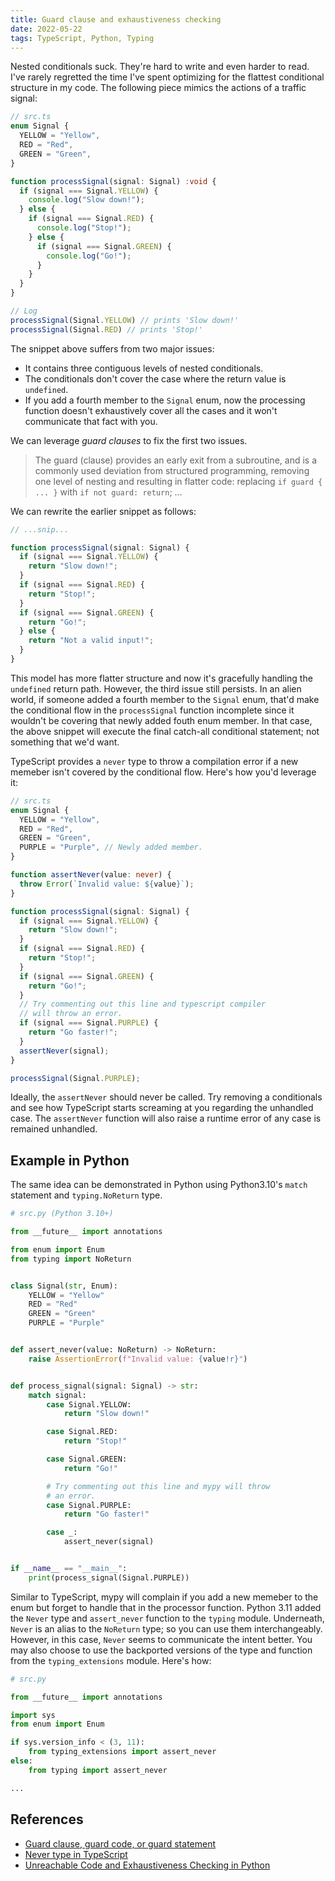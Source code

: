 ```yaml
---
title: Guard clause and exhaustiveness checking
date: 2022-05-22
tags: TypeScript, Python, Typing
---
```



Nested conditionals suck. They're hard to write and even harder to read. I've rarely
regretted the time I've spent optimizing for the flattest conditional structure in my
code. The following piece mimics the actions of a traffic signal:

```ts
// src.ts
enum Signal {
  YELLOW = "Yellow",
  RED = "Red",
  GREEN = "Green",
}

function processSignal(signal: Signal) :void {
  if (signal === Signal.YELLOW) {
    console.log("Slow down!");
  } else {
    if (signal === Signal.RED) {
      console.log("Stop!");
    } else {
      if (signal === Signal.GREEN) {
        console.log("Go!");
      }
    }
  }
}

// Log
processSignal(Signal.YELLOW) // prints 'Slow down!'
processSignal(Signal.RED) // prints 'Stop!'
```

The snippet above suffers from two major issues:

* It contains three contiguous levels of nested conditionals.
* The conditionals don't cover the case where the return value is `undefined`.
* If you add a fourth member to the `Signal` enum, now the processing function doesn't
exhaustively cover all the cases and it won't communicate that fact with you.

We can leverage *guard clauses* to fix the first two issues.

> The guard (clause) provides an early exit from a subroutine, and is a commonly used
> deviation from structured programming, removing one level of nesting and resulting in
> flatter code: replacing `if guard { ... }` with `if not guard: return`; ...

We can rewrite the earlier snippet as follows:

```ts
// ...snip...

function processSignal(signal: Signal) {
  if (signal === Signal.YELLOW) {
    return "Slow down!";
  }
  if (signal === Signal.RED) {
    return "Stop!";
  }
  if (signal === Signal.GREEN) {
    return "Go!";
  } else {
    return "Not a valid input!";
  }
}
```

This model has more flatter structure and now it's gracefully handling the `undefined`
return path. However, the third issue still persists. In an alien world, if someone
added a fourth member to the `Signal` enum, that'd make the conditional flow in
the `processSignal` function incomplete since it wouldn't be covering that newly added
fouth enum member. In that case, the above snippet will execute the final catch-all conditional statement; not something that we'd want.

TypeScript provides a `never` type to throw a compilation error if a new memeber isn't
covered by the conditional flow. Here's how you'd leverage it:

```ts
// src.ts
enum Signal {
  YELLOW = "Yellow",
  RED = "Red",
  GREEN = "Green",
  PURPLE = "Purple", // Newly added member.
}

function assertNever(value: never) {
  throw Error(`Invalid value: ${value}`);
}

function processSignal(signal: Signal) {
  if (signal === Signal.YELLOW) {
    return "Slow down!";
  }
  if (signal === Signal.RED) {
    return "Stop!";
  }
  if (signal === Signal.GREEN) {
    return "Go!";
  }
  // Try commenting out this line and typescript compiler
  // will throw an error.
  if (signal === Signal.PURPLE) {
    return "Go faster!";
  }
  assertNever(signal);
}

processSignal(Signal.PURPLE);
```

Ideally, the `assertNever` should never be called. Try removing a conditionals and see
how TypeScript starts screaming at you regarding the unhandled case. The `assertNever`
function will also raise a runtime error of any case is remained unhandled.

## Example in Python

The same idea can be demonstrated in Python using Python3.10's `match` statement and
`typing.NoReturn` type.

```python
# src.py (Python 3.10+)

from __future__ import annotations

from enum import Enum
from typing import NoReturn


class Signal(str, Enum):
    YELLOW = "Yellow"
    RED = "Red"
    GREEN = "Green"
    PURPLE = "Purple"


def assert_never(value: NoReturn) -> NoReturn:
    raise AssertionError(f"Invalid value: {value!r}")


def process_signal(signal: Signal) -> str:
    match signal:
        case Signal.YELLOW:
            return "Slow down!"

        case Signal.RED:
            return "Stop!"

        case Signal.GREEN:
            return "Go!"

        # Try commenting out this line and mypy will throw
        # an error.
        case Signal.PURPLE:
            return "Go faster!"

        case _:
            assert_never(signal)


if __name__ == "__main__":
    print(process_signal(Signal.PURPLE))
```

Similar to TypeScript, mypy will complain if you add a new memeber to the enum but
forget to handle that in the processor function. Python 3.11 added the  `Never` type
and `assert_never` function to the `typing` module. Underneath, `Never` is an alias
to the `NoReturn` type; so you can use them interchangeably. However, in this case,
`Never` seems to communicate the intent better. You may also choose to use the backported
versions of the type and function from the `typing_extensions` module. Here's how:

```python
# src.py

from __future__ import annotations

import sys
from enum import Enum

if sys.version_info < (3, 11):
    from typing_extensions import assert_never
else:
    from typing import assert_never

...

```

## References

* [Guard clause, guard code, or guard statement](https://en.wikipedia.org/wiki/Guard_(computer_science))
* [Never type in TypeScript](https://www.zhenghao.io/posts/ts-never)
* [Unreachable Code and Exhaustiveness Checking in Python](https://typing.readthedocs.io/en/latest/source/unreachable.html)
